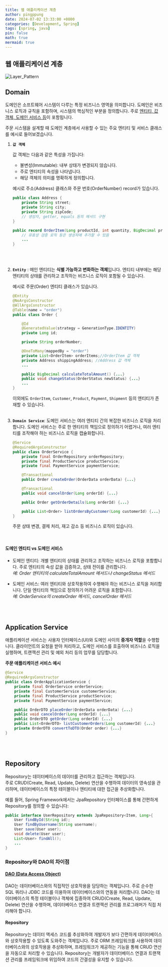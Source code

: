 ```yaml
---
title: 웹 애플리케이션 계층
author: pingppung
date: 2024-07-02 13:33:00 +0800
categories: [Development, Spring]
tags: [spring, java]
pin: false
math: true
mermaid: true
---
```

## 웹 애플리케이션 계층

![Layer_Pattern](https://pingppung.github.io/assets/img/posts/2024-07-02/Layer%20Pattern.PNG)

## **Domain**
도메인은 소프트웨어 시스템이 다루는 특정 비즈니스 영역을 의미합니다. 도메인은 비즈니스 로직과 규칙을 포함하며, 시스템의 핵심적인 부분을 정의합니다. 주로 <u>엔티티, 값 객체, 도메인 서비스 등</u>이 포함됩니다.

주문 시스템을 설계할 때 도메인 계층에서 사용할 수 있는 주요 엔티티 및 서비스 클래스를 예시로 들어보겠습니다. 
1. **`값 객체`**

    값 객체는 다음과 같은 특성을 가집니다:

    - 불변성(Immutable): 내부 상태가 변경되지 않습니다.
    - 주로 엔티티의 속성을 나타냅니다.
    - 해당 객체의 의미를 명확하게 정의합니다.

    예시로 주소(Address) 클래스와 주문 번호(OrderNumber) record가 있습니다.
    ```java
    public class Address {
        private String street;
        private String city;
        private String zipCode;
        // 생성자, getter, equals 등의 메서드 구현
    }

    public record OrderItem(Long productId, int quantity, BigDecimal price) {
        // 유효성 검증 로직 등은 생성자에 추가할 수 있음
        ...
    }
    ```
    <br><br>  

2. **`Entity`** : 메인 엔티티는 **식별 가능하고 변화하는 객체**입니다. 엔티티 내부에는 해당 엔티티의 상태를 관리하고 조작하는 비즈니스 로직이 포함될 수 있습니다.

    예시로 주문(Order) 엔티티 클래스가 있습니다.
    ```java
    @Entity
    @NoArgsConstructor
    @AllArgsConstructor
    @Table(name = "order")
    public class Order {

        @Id
        @GeneratedValue(strategy = GenerationType.IDENTITY)
        private Long id;

        private String orderNumber; 

        @OneToMany(mappedBy = "order")
        private List<OrderItem> orderItems;//OrderItem 값 객체
        private Address shippingAddress; //Address 값 객체
        ...

        public BigDecimal calculateTotalAmount() {...}
        public void changeStatus(OrderStatus newStatus) {...}
        ...
    }
    ```
    이외에도 `OrderItem`, `Customer`, `Product`, `Payment`, `Shipment` 등의 엔티티가 존재할 수 있습니다.
    <br><br>


3. **`Domain Service`**: 도메인 서비스는 여러 엔티티 간의 복잡한 비즈니스 로직을 처리합니다. 도메인 서비스는 주로 한 엔티티의 책임으로 정의하기 어렵거나, 여러 엔티티를 조작해야 하는 비즈니스 로직을 캡슐화합니다.
    ```java
    @Service
    @RequiredArgsConstructor
    public class OrderService {
        private final OrderRepository orderRepository;
        private final ProductService productService;
        private final PaymentService paymentService;

        @Transactional
        public Order createOrder(OrderData orderData) {...}

        @Transactional
        public void cancelOrder(Long orderId) {...}

        public Order getOrderDetails(Long orderId) {...}

        public List<Order> listOrdersByCustomer(Long customerId) {...}
    }
    ```
    주문 상태 변경, 결제 처리, 재고 감소 등 비즈니스 로직이 있습니다. 

    <br>


#### 도메인 엔티티 vs 도메인 서비스
    
- 도메인 엔티티:
개별 엔티티의 상태를 관리하고 조작하는 비즈니스 로직을 포함합니다.
주로 엔티티의 속성 값을 검증하고, 상태 전이를 관리합니다.<br>
_예: Order 엔티티의 calculateTotalAmount 메서드나 changeStatus 메서드_

- 도메인 서비스:
여러 엔티티와 상호작용하여 수행해야 하는 비즈니스 로직을 처리합니다.
단일 엔티티의 책임으로 정의하기 어려운 로직을 포함합니다.<br>
 _예: OrderService의 createOrder 메서드, cancelOrder 메서드_


<br><br>
  
## **Application Service**
애플리케이션 서비스는 사용자 인터페이스(UI)와 도메인 사이의 **중개자 역할**을 수행합니다. 클라이언트의 요청을 받아 처리하고, 도메인 서비스를 호출하여 비즈니스 로직을 실행하며, 트랜잭션 관리 및 예외 처리 등의 업무를 담당합니다.

**주문 애플리케이션 서비스 예시**
```java
@Service
@RequiredArgsConstructor
public class OrderApplicationService {
    private final OrderService orderService;
    private final CustomerService customerService;
    private final ProductService productService;
    private final PaymentService paymentService;

    public OrderDTO placeOrder(OrderData orderData) {...}
    public void cancelOrder(Long orderId) {...}
    public OrderDTO getOrder(Long orderId) {...}
    public List<OrderDTO> listCustomerOrders(Long customerId) {...}
    private OrderDTO convertToDTO(Order order) {...}
}


```
<br><br>

## **Repository**
Repository는 데이터베이스의 데이터를 관리하고 접근하는 객체입니다. <br>
주로 CRUD(Create, Read, Update, Delete) 연산을 수행하여 데이터의 영속성을 관리하며, 데이터베이스의 특정 테이블이나 엔티티에 대한 접근을 추상화합니다.

예를 들어, Spring Framework에서는 JpaRepository 인터페이스를 통해 간편하게 Repository를 정의할 수 있습니다:
```java
public interface UserRepository extends JpaRepository<Item, Long>{
    User findById(String id);
    User findByUsername(String username);
    User save(User user);
    void delete(User user);
    List<User> findAll();
    ...
}
```

### **Repository와 DAO의 차이점**
#### [DAO (Data Access Object)]((https://pingppung.github.io/posts/data-objects/))
DAO는 데이터베이스와의 직접적인 상호작용을 담당하는 객체입니다. 주로 순수한 SQL 쿼리나 JDBC 코드를 이용하여 데이터베이스와의 연동을 처리합니다. DAO는 데이터베이스의 특정 테이블이나 객체에 집중하여 CRUD(Create, Read, Update, Delete) 연산을 수행하며, 데이터베이스 연결과 트랜잭션 관리를 프로그래머가 직접 처리해야 합니다.

#### Repository
Repository는 데이터 액세스 코드를 추상화하여 개발자가 보다 간편하게 데이터베이스와 상호작용할 수 있도록 도와주는 객체입니다. 주로 ORM 프레임워크를 사용하여 데이터베이스와의 상호작용을 추상화하며, 프레임워크가 제공하는 기능을 통해 CRUD 연산을 자동으로 처리할 수 있습니다. Repository는 개발자가 데이터베이스 연결과 트랜잭션 관리를 프레임워크에 위임하여 코드의 간결성을 유지할 수 있습니다.
